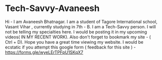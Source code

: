# Tech-Savvy-Avaneesh
Hi - I am Avaneesh Bhatnagar. I am a student of Tagore International school, Vasant Vihar , currently studying in 7th - B.
I am a Tech-Savvy person.  I will not be telling my specialties here. I would be posting it in my upcoming videos( IN MY RECENT WORK). Also don't forget to bookmark my site - ( Ctrl + D).  Hope you have a great time viewing my website. I would be ecstatic if you attempt this google form ( feedback for this site )  -  https://forms.gle/wyeLErTPFpU1SKqX7 

